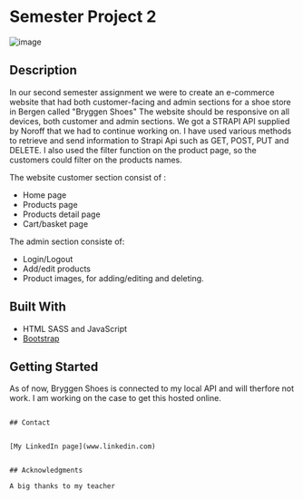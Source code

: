 # Semester Project 2

![image](https://user-images.githubusercontent.com/52622303/164316813-4b12d99f-aeb7-4069-85cf-e72b3a50ac99.png)


## Description

 In our second semester assignment we were to create an
 e-commerce website that had both customer-facing and admin sections for a shoe store in Bergen called "Bryggen Shoes"
 The website should be responsive on all devices, both customer and admin sections. We got a STRAPI API supplied by Noroff
 that we had to continue working on. 
 I have used various methods to retrieve and send information to Strapi Api such as GET, POST, PUT
 and DELETE. I also used the filter function on the product page, so the customers could filter on the products names. 
 
 The website customer section consist of :
 - Home page
 - Products page
 - Products detail page
 - Cart/basket page
 
The admin section consiste of:
 - Login/Logout
 - Add/edit products
 - Product images, for adding/editing and deleting.



## Built With


- HTML SASS and JavaScript
- [Bootstrap](https://getbootstrap.com)

## Getting Started


As of now, Bryggen Shoes is connected to my local API and will therfore not work. I am working on the case to get this hosted online.

```

## Contact


[My LinkedIn page](www.linkedin.com)


## Acknowledgments

A big thanks to my teacher 
